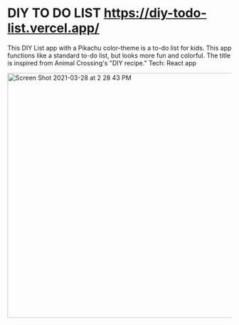# DIY TO DO LIST https://diy-todo-list.vercel.app/
This DIY List app with a Pikachu color-theme is a to-do list for kids.
This app functions like a standard to-do list, but looks more fun and colorful.
The title is inspired from Animal Crossing's "DIY recipe."
Tech: React app

<img width="551" alt="Screen Shot 2021-03-28 at 2 28 43 PM" src="https://user-images.githubusercontent.com/74835275/112768670-ea7e1380-8fd1-11eb-9d1c-a5d8f973a86a.png">

